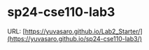 # sp24-cse110-lab3

URL: [https://yuvasaro.github.io/Lab2_Starter/](https://yuvasaro.github.io/sp24-cse110-lab3/)
